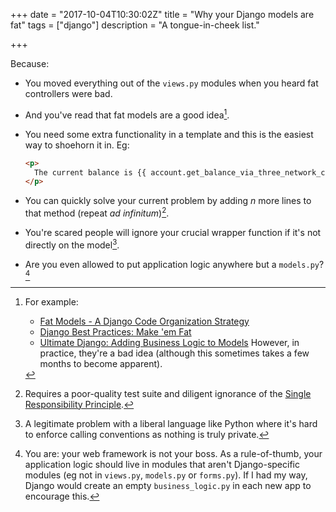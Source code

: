 +++
date = "2017-10-04T10:30:02Z"
title = "Why your Django models are fat"
tags = ["django"]
description = "A tongue-in-cheek list."

+++

Because:

- You moved everything out of the `views.py` modules when you heard fat
  controllers were bad.

- And you've read that fat models are a good idea[^fatmodels].

- You need some extra functionality in a template and this is the easiest way to
  shoehorn it in. Eg:

  ```html
  <p>
    The current balance is {{ account.get_balance_via_three_network_calls_lol }}
  </p>
  ```

- You can quickly solve your current problem by adding _n_ more lines to that
  method (repeat _ad infinitum_)[^srp].

- You're scared people will ignore your crucial wrapper function if it's not
  directly on the model[^scared].

- Are you even allowed to put application logic anywhere but a
  `models.py`?[^permission]

[^fatmodels]: For example:

    - [Fat Models - A Django Code Organization Strategy](https://hackerfall.com/story/fat-models--a-django-code-organization-strategy)
    - [Django Best Practices: Make 'em Fat](http://django-best-practices.readthedocs.io/en/latest/applications.html#make-em-fat)
    - [Ultimate Django: Adding Business Logic to Models](https://ultimatedjango.com/learn-django/lessons/adding-business-logic-to-models/)
      However, in practice, they're a bad idea (although this sometimes takes a
      few months to become apparent).

[^scared]:
    A legitimate problem with a liberal language like Python where it's hard to
    enforce calling conventions as nothing is truly private.

[^srp]:
    Requires a poor-quality test suite and diligent ignorance of the
    [Single Responsibility Principle](https://en.wikipedia.org/wiki/Single_responsibility_principle).

[^permission]:
    You are: your web framework is not your boss. As a rule-of-thumb, your
    application logic should live in modules that aren't Django-specific modules
    (eg not in `views.py`, `models.py` or `forms.py`). If I had my way, Django
    would create an empty `business_logic.py` in each new app to encourage this.
